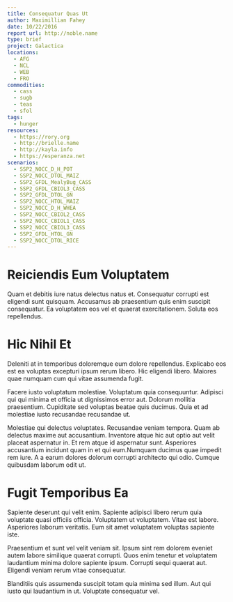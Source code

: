 ```yaml
---
title: Consequatur Quas Ut
author: Maximillian Fahey
date: 10/22/2016
report url: http://noble.name
type: brief
project: Galactica
locations:
  - AFG
  - NCL
  - WEB
  - FRO
commodities:
  - cass
  - sugb
  - teas
  - sfol
tags:
  - hunger
resources:
  - https://rory.org
  - http://brielle.name
  - http://kayla.info
  - https://esperanza.net
scenarios:
  - SSP2_NOCC_D_H_POT
  - SSP2_NOCC_DTOL_MAIZ
  - SSP2_GFDL_MealyBug_CASS
  - SSP2_GFDL_CBIOL3_CASS
  - SSP2_GFDL_DTOL_GN
  - SSP2_NOCC_HTOL_MAIZ
  - SSP2_NOCC_D_H_WHEA
  - SSP2_NOCC_CBIOL2_CASS
  - SSP2_NOCC_CBIOL1_CASS
  - SSP2_NOCC_CBIOL3_CASS
  - SSP2_GFDL_HTOL_GN
  - SSP2_NOCC_DTOL_RICE
---
```

# Reiciendis Eum Voluptatem
Quam et debitis iure natus delectus natus et. Consequatur corrupti est eligendi sunt quisquam. Accusamus ab praesentium quis enim suscipit consequatur. Ea voluptatem eos vel et quaerat exercitationem. Soluta eos repellendus.

# Hic Nihil Et
Deleniti at in temporibus doloremque eum dolore repellendus. Explicabo eos est ea voluptas excepturi ipsum rerum libero. Hic eligendi libero. Maiores quae numquam cum qui vitae assumenda fugit.
 Facere iusto voluptatum molestiae. Voluptatum quia consequuntur. Adipisci qui qui minima et officia ut dignissimos error aut. Dolorum mollitia praesentium. Cupiditate sed voluptas beatae quis ducimus. Quia et ad molestiae iusto recusandae recusandae ut.
 Molestiae qui delectus voluptates. Recusandae veniam tempora. Quam ab delectus maxime aut accusantium. Inventore atque hic aut optio aut velit placeat aspernatur in. Et rem atque id aspernatur sunt. Asperiores accusantium incidunt quam in et qui eum.Numquam ducimus quae impedit rem iure. A a earum dolores dolorum corrupti architecto qui odio. Cumque quibusdam laborum odit ut.

# Fugit Temporibus Ea
Sapiente deserunt qui velit enim. Sapiente adipisci libero rerum quia voluptate quasi officiis officia. Voluptatem ut voluptatem. Vitae est labore. Asperiores laborum veritatis. Eum sit amet voluptatem voluptas sapiente iste.
 Praesentium et sunt vel velit veniam sit. Ipsum sint rem dolorem eveniet autem labore similique quaerat corrupti. Quos enim tenetur et voluptatem laudantium minima dolore sapiente ipsum. Corrupti sequi quaerat aut. Eligendi veniam rerum vitae consequatur.
 Blanditiis quis assumenda suscipit totam quia minima sed illum. Aut qui iusto qui laudantium in ut. Voluptate consequatur vel.
